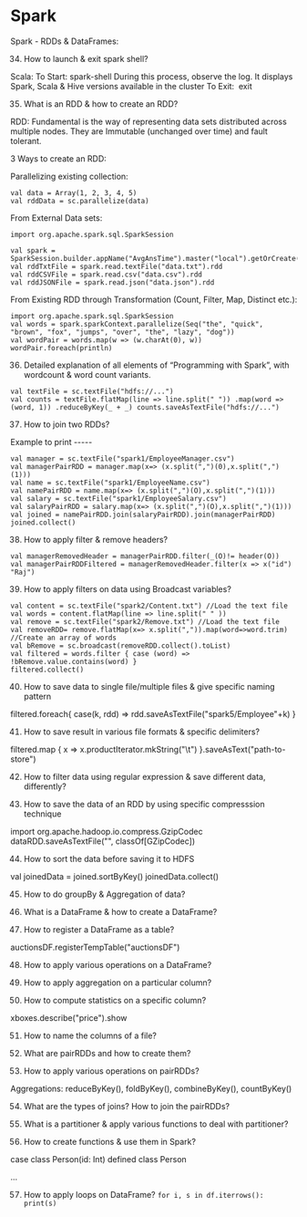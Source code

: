 # Spark

Spark - RDDs & DataFrames: 

34. How to launch & exit spark shell? 

Scala:  To Start: spark-shell  During this process, observe the log. It displays Spark, Scala & Hive versions available in the cluster  To Exit:  exit  

35. What is an RDD & how to create an RDD? 

RDD:  Fundamental is the way of representing data sets distributed across multiple nodes.  They are Immutable (unchanged over time) and fault tolerant.  

3 Ways to create an RDD:  

Parallelizing existing collection:  
```
val data = Array(1, 2, 3, 4, 5) 
val rddData = sc.parallelize(data) 
```
From External Data sets:  
```
import org.apache.spark.sql.SparkSession  

val spark = SparkSession.builder.appName("AvgAnsTime").master("local").getOrCreate() 
val rddTxtFile = spark.read.textFile("data.txt").rdd 
val rddCSVFile = spark.read.csv("data.csv").rdd 
val rddJSONFile = spark.read.json("data.json").rdd 
```
From Existing RDD through Transformation (Count, Filter, Map, Distinct etc.):  
```
import org.apache.spark.sql.SparkSession  
val words = spark.sparkContext.parallelize(Seq("the", "quick", "brown", "fox", "jumps", "over", "the", "lazy", "dog")) 
val wordPair = words.map(w => (w.charAt(0), w)) 
wordPair.foreach(println) 
```
36. Detailed explanation of all elements of “Programming with Spark”, with wordcount & word count variants. 
```
val textFile = sc.textFile("hdfs://...") 
val counts = textFile.flatMap(line => line.split(" ")) .map(word => (word, 1)) .reduceByKey(_ + _) counts.saveAsTextFile("hdfs://...") 
```
37. How to join two RDDs? 

Example to print ----- 
```
val manager = sc.textFile("spark1/EmployeeManager.csv") 
val managerPairRDD = manager.map(x=> (x.split(",")(0),x.split(",")(1))) 
val name = sc.textFile("spark1/EmployeeName.csv") 
val namePairRDD = name.map(x=> (x.split(",")(O),x.split(",")(1))) 
val salary = sc.textFile("spark1/EmployeeSalary.csv") 
val salaryPairRDD = salary.map(x=> (x.split(",")(O),x.split(",")(1))) 
val joined = namePairRDD.join(salaryPairRDD).join(managerPairRDD)                                                         
joined.collect() 
```
38. How to apply filter & remove headers? 
```
val managerRemovedHeader = managerPairRDD.filter(_(O)!= header(O)) 
val managerPairRDDFiltered = managerRemovedHeader.filter(x => x("id") "Raj") 
```
39. How to apply filters on data using Broadcast variables? 

```
val content = sc.textFile("spark2/Content.txt") //Load the text file 
val words = content.flatMap(line => line.split(" " )) 
val remove = sc.textFile("spark2/Remove.txt") //Load the text file 
val removeRDD= remove.flatMap(x=> x.split(",")).map(word=>word.trim) //Create an array of words 
val bRemove = sc.broadcast(removeRDD.collect().toList) 
val filtered = words.filter { case (word) => !bRemove.value.contains(word) } 
filtered.collect()
```

40. How to save data to single file/multiple files & give specific naming pattern

filtered.foreach{ case(k, rdd) => rdd.saveAsTextFile("spark5/Employee"+k) }

41. How to save result in various file formats & specific delimiters?

filtered.map { x => x.productIterator.mkString("\t") }.saveAsText("path-to-store")

42. How to filter data using regular expression & save different data, differently?

43. How to save the data of an RDD by using specific compresssion technique

import org.apache.hadoop.io.compress.GzipCodec
dataRDD.saveAsTextFile("", classOf[GZipCodec])

44. How to sort the data before saving it to HDFS

val joinedData = joined.sortByKey()
joinedData.collect()

45. How to do groupBy & Aggregation of data?

46. What is a DataFrame & how to create a DataFrame?

47. How to register a DataFrame as a table?

auctionsDF.registerTempTable("auctionsDF")

48. How to apply various operations on a DataFrame?

49. How to apply aggregation on a particular column?

50. How to compute statistics on a specific column?

xboxes.describe("price").show

51. How to name the columns of a file?

52. What are pairRDDs and how to create them?

53. How to apply various operations on pairRDDs?

Aggregations: reduceByKey(), foldByKey(), combineByKey(), countByKey()

54. What are the types of joins? How to join the pairRDDs?

55. What is a partitioner & apply various functions to deal with partitioner?

56. How to create functions & use them in Spark?

case class Person(id: Int) defined class Person

...

57. How to apply loops on DataFrame?
``
for i, s in df.iterrows():
  print(s)
``


